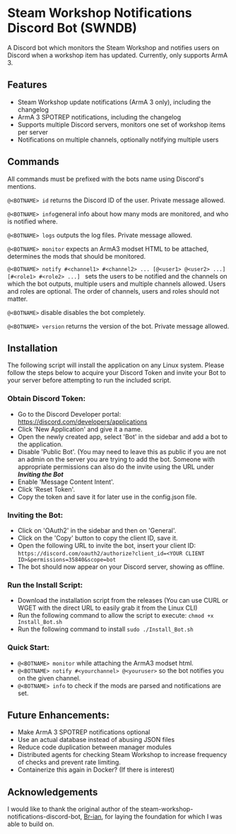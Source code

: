# Steam Workshop Notifications Discord Bot (SWNDB)

A Discord bot which monitors the Steam Workshop and notifies users on Discord when a workshop item has updated. Currently, only supports ArmA 3.

## Features
- Steam Workshop update notifications (ArmA 3 only), including the changelog
- ArmA 3 SPOTREP notifications, including the changelog
- Supports multiple Discord servers, monitors one set of workshop items per server
- Notifications on multiple channels, optionally notifying multiple users
## Commands
All commands must be prefixed with the bots name using Discord's mentions.


```@<BOTNAME> id``` returns the Discord ID of the user. Private message allowed.

```@<BOTNAME> info```general info about how many mods are monitored, and who is notified where.

```@<BOTNAME> logs``` outputs the log files. Private message allowed.

```@<BOTNAME> monitor``` expects an ArmA3 modset HTML to be attached, determines the mods that should be monitored.

```@<BOTNAME> notify #<channel1> #<channel2> ... [@<user1> @<user2> ...] [#<role1> #<role2> ...] ``` sets the users to be notified and the channels on which the bot outputs, multiple users and multiple channels allowed. Users and roles are optional. The order of channels, users and roles should not matter.

```@<BOTNAME>``` disable disables the bot completely.

```@<BOTNAME> version``` returns the version of the bot. Private message allowed.


## Installation
The following script will install the application on any Linux system. Please follow the steps below to acquire your Discord Token and invite your Bot to your server before attempting to run the included script.

### Obtain Discord Token:
- Go to the Discord Developer portal: https://discord.com/developers/applications
- Click 'New Application' and give it a name.
- Open the newly created app, select 'Bot' in the sidebar and add a bot to the application.
- Disable 'Public Bot'. (You may need to leave this as public if you are not an admin on the server you are trying to add the bot. Someone with appropriate permissions can also do the invite using the URL under ***Inviting the Bot***
- Enable 'Message Content Intent'.
- Click 'Reset Token'.
- Copy the token and save it for later use in the config.json file.

### Inviting the Bot:
- Click on 'OAuth2' in the sidebar and then on 'General'.
- Click on the 'Copy' button to copy the client ID, save it.
- Open the following URL to invite the bot, insert your client ID: ```https://discord.com/oauth2/authorize?client_id=<YOUR CLIENT ID>&permissions=35840&scope=bot```
- The bot should now appear on your Discord server, showing as offline.

### Run the Install Script:
- Download the installation script from the releases (You can use CURL or WGET with the direct URL to easily grab it from the Linux CLI)
- Run the following command to allow the script to execute: ```chmod +x Install_Bot.sh```
- Run the following command to install ```sudo ./Install_Bot.sh```

### Quick Start:
- ```@<BOTNAME> monitor``` while attaching the ArmA3 modset html.
- ```@<BOTNAME> notify #<yourchannel> @<youruser>``` so the bot notifies you on the given channel.
- ```@<BOTNAME> info``` to check if the mods are parsed and notifications are set.


## Future Enhancements:
- Make ArmA 3 SPOTREP notifications optional
- Use an actual database instead of abusing JSON files
- Reduce code duplication between manager modules
- Distributed agents for checking Steam Workshop to increase frequency of checks and prevent rate limiting.
- Containerize this again in Docker? (If there is interest)

## Acknowledgements
I would like to thank the original author of the steam-workshop-notifications-discord-bot, [Br-ian](https://github.com/Br-ian), for laying the foundation for which I was able to build on.
